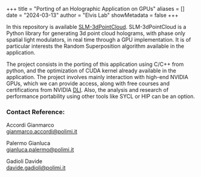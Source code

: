 +++
title = "Porting of an Holographic Application on GPUs"
aliases = []
date = "2024-03-13"
author = "Elvis Lab"
showMetadata = false
+++

In this repository is available [SLM-3dPointCloud](https://github.com/ppozzi/SLM-3dPointCloud/tree/master).
SLM-3dPointCloud is a Python library for generating 3d point cloud holograms, with phase only spatial light modulators, in real time through a GPU implementation.
It is of particular interests the Random Superposition algorithm available in the application.

The project consists in the porting of this application using C/C++ from python, and the optimization of CUDA kernel already available in the application.
The project involves mainly interaction with high-end NVIDIA GPUs, which we can provide access, along with free courses and certifications from NVIDIA [DLI](https://www.nvidia.com/en-us/training/).
Also, the analysis and research of performance portability using other tools like SYCL or HIP can be an option.

### Contact Reference:
Accordi Gianmarco\
gianmarco.accordi@polimi.it

Palermo Gianluca\
gianluca.palermo@polimi.it

Gadioli Davide\
davide.gadioli@polimi.it